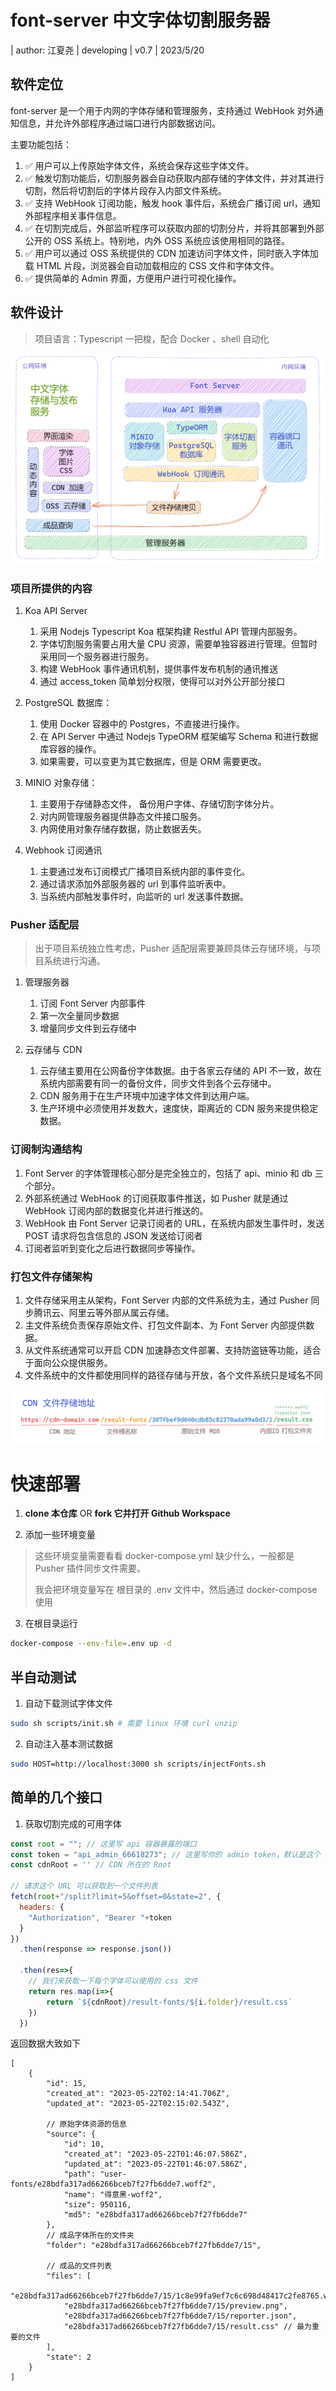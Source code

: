 # font-server 中文字体切割服务器

| author: 江夏尧 | developing | v0.7 | 2023/5/20

## 软件定位

font-server 是一个用于内网的字体存储和管理服务，支持通过 WebHook 对外通知信息，并允许外部程序通过端口进行内部数据访问。

主要功能包括：

1. ✅ 用户可以上传原始字体文件，系统会保存这些字体文件。
2. ✅ 触发切割功能后，切割服务器会自动获取内部存储的字体文件，并对其进行切割，然后将切割后的字体片段存入内部文件系统。
3. ✅ 支持 WebHook 订阅功能，触发 hook 事件后，系统会广播订阅 url，通知外部程序相关事件信息。
4. ✅ 在切割完成后，外部监听程序可以获取内部的切割分片，并将其部署到外部公开的 OSS 系统上。特别地，内外 OSS 系统应该使用相同的路径。
5. ✅ 用户可以通过 OSS 系统提供的 CDN 加速访问字体文件，同时嵌入字体加载 HTML 片段，浏览器会自动加载相应的 CSS 文件和字体文件。
6. ✅ 提供简单的 Admin 界面，方便用户进行可视化操作。

## 软件设计

> 项目语言：Typescript 一把梭，配合 Docker 、shell 自动化

![软件架构图](./assets/arch.png)

### 项目所提供的内容

1. Koa API Server

    1. 采用 Nodejs Typescript Koa 框架构建 Restful API 管理内部服务。
    2. 字体切割服务需要占用大量 CPU 资源，需要单独容器进行管理。但暂时采用同一个服务器进行服务。
    3. 构建 WebHook 事件通讯机制，提供事件发布机制的通讯推送
    4. 通过 access_token 简单划分权限，使得可以对外公开部分接口

2. PostgreSQL 数据库：

    1. 使用 Docker 容器中的 Postgres，不直接进行操作。
    2. 在 API Server 中通过 Nodejs TypeORM 框架编写 Schema 和进行数据库容器的操作。
    3. 如果需要，可以变更为其它数据库，但是 ORM 需要更改。

3. MINIO 对象存储：

    1. 主要用于存储静态文件， 备份用户字体、存储切割字体分片。
    2. 对内网管理服务器提供静态文件接口服务。
    3. 内网使用对象存储存数据，防止数据丢失。

4. Webhook 订阅通讯

    1. 主要通过发布订阅模式广播项目系统内部的事件变化。
    2. 通过请求添加外部服务器的 url 到事件监听表中。
    3. 当系统内部触发事件时，向监听的 url 发送事件数据。

### Pusher 适配层

> 出于项目系统独立性考虑，Pusher 适配层需要兼顾具体云存储环境，与项目系统进行沟通。

1. 管理服务器

    1. 订阅 Font Server 内部事件
    2. 第一次全量同步数据
    3. 增量同步文件到云存储中

2. 云存储与 CDN

    1. 云存储主要用在公网备份字体数据。由于各家云存储的 API 不一致，故在系统内部需要有同一的备份文件，同步文件到各个云存储中。
    2. CDN 服务用于在生产环境中加速字体文件到达用户端。
    3. 生产环境中必须使用并发数大，速度快，距离近的 CDN 服务来提供稳定数据。

### 订阅制沟通结构

1. Font Server 的字体管理核心部分是完全独立的，包括了 api、minio 和 db 三个部分。
2. 外部系统通过 WebHook 的订阅获取事件推送，如 Pusher 就是通过 WebHook 订阅内部的数据变化并进行推送的。
3. WebHook 由 Font Server 记录订阅者的 URL，在系统内部发生事件时，发送 POST 请求将包含信息的 JSON 发送给订阅者
4. 订阅者监听到变化之后进行数据同步等操作。

### 打包文件存储架构

1. 文件存储采用主从架构，Font Server 内部的文件系统为主，通过 Pusher 同步腾讯云、阿里云等外部从属云存储。
2. 主文件系统负责保存原始文件、打包文件副本、为 Font Server 内部提供数据。
3. 从文件系统通常可以开启 CDN 加速静态文件部署、支持防盗链等功能，适合于面向公众提供服务。
4. 文件系统中的文件都使用同样的路径存储与开放，各个文件系统只是域名不同

![](./assets/File_Path.png)

# 快速部署

1. **clone 本仓库** OR **fork 它并打开 Github Workspace**

2. 添加一些环境变量

> 这些环境变量需要看看 docker-compose.yml 缺少什么，一般都是 Pusher 插件同步文件需要。
>
> 我会把环境变量写在 根目录的 .env 文件中，然后通过 docker-compose 使用

3. 在根目录运行

```sh
docker-compose --env-file=.env up -d
```

## 半自动测试

1. 自动下载测试字体文件

```bash
sudo sh scripts/init.sh # 需要 linux 环境 curl unzip
```

2. 自动注入基本测试数据

```sh
sudo HOST=http://localhost:3000 sh scripts/injectFonts.sh
```

## 简单的几个接口

1. 获取切割完成的可用字体

```js
const root = ""; // 这里写 api 容器暴露的端口
const token = "api_admin_66618273"; // 这里写你的 admin token，默认是这个 token
const cdnRoot = '' // CDN 所在的 Root

// 请求这个 URL 可以获取到一个文件列表
fetch(root+"/split?limit=5&offset=0&state=2", {
  headers: {
    "Authorization", "Bearer "+token
  }
})
  .then(response => response.json())

  .then(res=>{
    // 我们来获取一下每个字体可以使用的 css 文件
    return res.map(i=>{
        return `${cdnRoot}/result-fonts/${i.folder}/result.css`
    })
  })
```

返回数据大致如下

```jsonc
[
    {
        "id": 15,
        "created_at": "2023-05-22T02:14:41.706Z",
        "updated_at": "2023-05-22T02:15:02.543Z",

        // 原始字体资源的信息
        "source": {
            "id": 10,
            "created_at": "2023-05-22T01:46:07.586Z",
            "updated_at": "2023-05-22T01:46:07.586Z",
            "path": "user-fonts/e28bdfa317ad66266bceb7f27fb6dde7.woff2",
            "name": "得意黑-woff2",
            "size": 950116,
            "md5": "e28bdfa317ad66266bceb7f27fb6dde7"
        },
        // 成品字体所在的文件夹
        "folder": "e28bdfa317ad66266bceb7f27fb6dde7/15",

        // 成品的文件列表
        "files": [
            "e28bdfa317ad66266bceb7f27fb6dde7/15/1c8e99fa9ef7c6c698d48417c2fe8765.woff2",
            "e28bdfa317ad66266bceb7f27fb6dde7/15/preview.png",
            "e28bdfa317ad66266bceb7f27fb6dde7/15/reporter.json",
            "e28bdfa317ad66266bceb7f27fb6dde7/15/result.css" // 最为重要的文件
        ],
        "state": 2
    }
]
```
